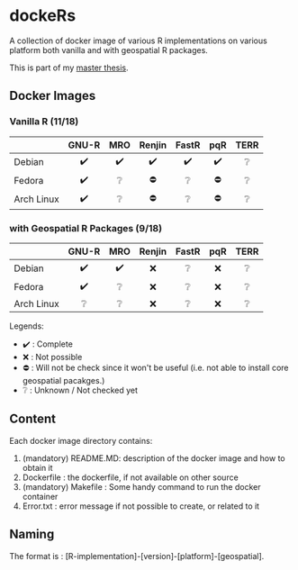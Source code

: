 # dockeRs

A collection of docker image of various R implementations on various platform both vanilla and with geospatial R packages.

This is part of my [master thesis](https://github.com/ismailsunni/MasterThesis).

## Docker Images

### Vanilla R (11/18)

|            |    GNU-R   |     MRO    |   Renjin   |    FastR   |     pqR    |    TERR    |
|------------|:----------:|:----------:|:----------:|:----------:|:----------:|:----------:|
| Debian     | :heavy_check_mark: | :heavy_check_mark: | :heavy_check_mark: | :heavy_check_mark: | :heavy_check_mark: | :grey_question: |
| Fedora     | :heavy_check_mark: | :grey_question: | :no_entry: | :grey_question: | :no_entry: | :grey_question: |
| Arch Linux | :heavy_check_mark: | :grey_question: | :no_entry: | :grey_question: | :no_entry: | :grey_question: |

### with Geospatial R Packages (9/18)

|            |    GNU-R   |     MRO    |   Renjin   |    FastR   |     pqR    |    TERR    |
|------------|:----------:|:----------:|:----------:|:----------:|:----------:|:----------:|
| Debian     | :heavy_check_mark: | :heavy_check_mark: | :x: | :grey_question: | :x: | :grey_question: |
| Fedora     | :heavy_check_mark: | :grey_question: | :x: | :grey_question: | :x: | :grey_question: |
| Arch Linux | :grey_question: | :grey_question: | :x: | :grey_question: | :x: | :grey_question: |

Legends:

- :heavy_check_mark: : Complete
- :x: : Not possible
- :no_entry: : Will not be check since it won't be useful (i.e. not able to install core geospatial pacakges.)
- :grey_question: : Unknown / Not checked yet

## Content

Each docker image directory contains:

1. (mandatory) README.MD: description of the docker image and how to obtain it
2. Dockerfile : the dockerfile, if not available on other source
3. (mandatory) Makefile : Some handy command to run the docker container
4. Error.txt : error message if not possible to create, or related to it

## Naming

The format is : [R-implementation]-[version]-[platform]-[geospatial].
